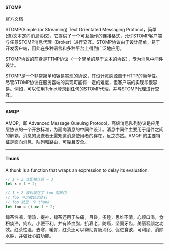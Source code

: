 
#### STOMP

[官方文档](http://stomp.github.io/)

STOMP(Simple (or Streaming) Text Orientated Messaging Protocol，简单(流)文本定向消息协议)，它提供了一个可互操作的连接格式，允许STOMP客户端与任意STOMP消息代理（Broker）进行交互。STOMP协议由于设计简单，易于开发客户端，因此在多种语言和多种平台上得到广泛地应用。

STOMP协议的前身是TTMP协议（一个简单的基于文本的协议），专为消息中间件设计。

STOMP是一个非常简单和容易实现的协议，其设计灵感源自于HTTP的简单性。尽管STOMP协议在服务器端的实现可能有一定的难度，但客户端的实现却很容易。例如，可以使用Telnet登录到任何的STOMP代理，并与STOMP代理进行交互。

***

#### AMQP

AMQP，即 Advanced Message Queuing Protocol，高级消息队列协议是应用层协议的一个开放标准，为面向消息的中间件设计。消息中间件主要用于组件之间的解耦，消息的发送者无需知道消息使用者的存在，反之亦然。AMQP 的主要特征是面向消息、队列和路由，可靠且安全。

***

#### Thunk
A thunk is a function that wraps an expression to delay its evaluation.
```javascript
// 1 + 2 立即被计算 = 3
let x = 1 + 2;

// 1 + 2 被封装在了 foo 函数内
// foo 可以被延迟执行
// foo 就是一个 thunk 
let foo = () => 1 + 2;
```

绿茶性凉，清热，提神，绿茶还用于头痛，目昏，多睡，思维不清，心烦口渴，食积痰滞，痢疾，小便不利。并有降血脂，抗衰老，防癌，坚固牙齿，美丽容颜之功效。红茶性温，去寒，暖胃，红茶还可以帮助胃肠消化、促进食欲，可利尿、消除水肿，并强壮心脏功能。
***


